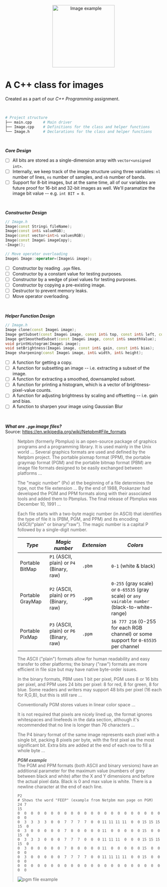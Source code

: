 <p align="center">
  <img alt="Image example" src="https://twemoji.maxcdn.com/v/latest/svg/1f60e.svg" width="200px">
</p>

# A C++ class for images

Created as a part of
our *C++ Programming* assignment.

<br>

```bash
# Project structure
├── main.cpp     # Main driver
├── Image.cpp    # Definitions for the class and helper functions
└── Image.h      # Declarations for the class and helper functions
```

<br>

***Core Design***
- [ ] All bits are stored as a single-dimension array with `vector<unsigned int>`.
- [ ] Internally, we keep track of the image structure using
three variables: `nl` number of lines, `ns` number of samples,
and `nb` number of bands.
- [ ] Support for 8-bit images, but at the same time,
all of our variables are future proof for 16-bit and 32-bit images as well.
We'll paramatize the image bit value -- e.g. `int BIT = 8`.

<br>

***Constructor Design***
```c++
// Image.h
Image(const String& fileName);
Image(const int& valueRGB);
Image(const vector<int>& valuesRGB);
Image(const Image& imageCopy);
~Image();

// Move operator overloading
Image& Image::operator=(Image&& image);
```
- [ ] Constructor by reading `.pgm` files.
- [ ] Constructor by a constant value for testing purposes.
- [ ] Constructor by a wedge of pixel values for testing purposes.
- [ ] Constructor by copying a pre-existing image.
- [ ] Destructor to prevent memory leaks.
- [ ] Move operator overloading.

<!--
MOVE OPERATOR OVERLOADING EXAMPLE
Source: Chapter 18 on our textbook
vector& vector::operator=(vector&& a) // move assignment
{
delete[] elem; // deallocate old space
elem = a.elem; // copy a’s elem and sz
sz = a.sz;
a.elem = nullptr; // make a the empty vector
a.sz = 0;
return *this; // return a self-reference (see §17.10)
}
-->

<br>

***Helper Function Design***
```c++
// Image.h
Image clone(const Image& image);
Image getSubset(const Image& image, const int& top, const int& left, const int& right, const int& bottom);
Image getSmoothedSubset(const Image& image, const int& smoothValue);
void printHistogram(Image& image);
void setBrightness(Image& image, const int& gain, const int& bias);
Image sharpening(const Image& image, int& width, int& height);
```
- [ ] A function for getting a copy.
- [ ] A function for subsetting an image -- i.e.
extracting a subset of the image.
- [ ] A function for extracting a smoothed, downsampled subset.
- [ ] A function for printing a histogram, which is a vector of brightness-pixel-value counts.
- [ ] A function for adjusting brightness by scaling and offsetting
-- i.e. gain and bias.
- [ ] A function to sharpen your image using Gaussian Blur

<br>

***What are `.pgm` image files?***<br>
Source: https://en.wikipedia.org/wiki/Netpbm#File_formats

> Netpbm (formerly Pbmplus) is an open-source package of graphics programs and a programming library. It is used mainly in the Unix world ...
> Several graphics formats are used and defined by the Netpbm project. The portable pixmap format (PPM), the portable graymap format (PGM) and the portable bitmap format (PBM) are image file formats designed to be easily exchanged between platforms ...
>
> The "magic number" (Px) at the beginning of a file determines the type, not the file extension ...
> By the end of 1988, Poskanzer had developed the PGM and PPM formats along with their associated tools and added them to Pbmplus. The final release of Pbmplus was December 10, 1991 ...
>
> Each file starts with a two-byte magic number (in ASCII) that identifies the type of file it is (PBM, PGM, and PPM) and its encoding (ASCII/"plain" or binary/"raw"). The magic number is a capital P followed by a single-digit number.
>
> | ***Type*** | ***Magic number*** | ***Extension*** | ***Colors*** |
> | ---------- | ------------------ | --------------- | ------------ |
> | Portable BitMap | `P1` (ASCII, plain) or `P4` (Binary, raw)  | `.pbm` | `0-1` (white & black) |
> | Portable GrayMap | `P2` (ASCII, plain) or `P5` (Binary, raw)  | `.pgm` | `0-255` (gray scale) or `0-65535` (gray scale) or `any vairable number` (black-to-white- range) |
> | Portable PixMap | `P3` (ASCII, plain) or `P6` (Binary, raw)  | `.ppm` | `16 777 216` (0-255 for each RGB channel) or some support for `0-65535` per channel |
>
> The ASCII ("plain") formats allow for human readability and easy transfer to other platforms; the binary ("raw") formats are more efficient in file size but may have native byte-order issues.
>
> In the binary formats, PBM uses 1 bit per pixel, PGM uses 8 or 16 bits per pixel, and PPM uses 24 bits per pixel: 8 for red, 8 for green, 8 for blue. Some readers and writers may support 48 bits per pixel (16 each for R,G,B), but this is still rare ...
>
> Conventionally PGM stores values in linear color space ...
>
> It is not required that pixels are nicely lined up, the format ignores whitespaces and linefeeds in the data section, although it's recommended that no line is longer than 76 characters ...
>
> The P4 binary format of the same image represents each pixel with a single bit, packing 8 pixels per byte, with the first pixel as the most significant bit. Extra bits are added at the end of each row to fill a whole byte ...
>
> ***PGM example***<br>
> The PGM and PPM formats (both ASCII and binary versions) have an additional parameter for the maximum value (numbers of grey between black and white) after the X and Y dimensions and before the actual pixel data. Black is 0 and max value is white. There is a newline character at the end of each line.
> ```
> P2
> # Shows the word "FEEP" (example from Netpbm man page on PGM)
> 24 7
> 15
> 0  0  0  0  0  0  0  0  0  0  0  0  0  0  0  0  0  0  0  0  0  0  0  0
> 0  3  3  3  3  0  0  7  7  7  7  0  0 11 11 11 11  0  0 15 15 15 15  0
> 0  3  0  0  0  0  0  7  0  0  0  0  0 11  0  0  0  0  0 15  0  0 15  0
> 0  3  3  3  0  0  0  7  7  7  0  0  0 11 11 11  0  0  0 15 15 15 15  0
> 0  3  0  0  0  0  0  7  0  0  0  0  0 11  0  0  0  0  0 15  0  0  0  0
> 0  3  0  0  0  0  0  7  7  7  7  0  0 11 11 11 11  0  0 15  0  0  0  0
> 0  0  0  0  0  0  0  0  0  0  0  0  0  0  0  0  0  0  0  0  0  0  0  0
> ```
> ![pgm file example](https://user-images.githubusercontent.com/19341857/204419255-f9d0e254-d8d8-4b05-9359-00d7900a2deb.png)
>

<br>
<br>
<br>

<!--
TO DO
- How do we make our data structures future proof
for 16-bit and 32-bit images?

HOW TO ADD CO-AUTHORS IN COMMIT MESSAGES:
Co-authored-by: Deepak <77573925+deepakkrish212@users.noreply.github.com>
Co-authored-by: Marcus <79320268+0nab@users.noreply.github.com>
Co-authored-by: Soobin <soobinrho@gmail.com>
-->
